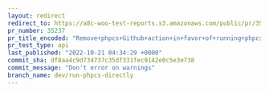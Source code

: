 ```yaml
---
layout: redirect
redirect_to: https://a8c-woo-test-reports.s3.amazonaws.com/public/pr/35237/api/index.html
pr_number: 35237
pr_title_encoded: "Remove+phpcs+Github+action+in+favor+of+running+phpcs+directly"
pr_test_type: api
last_published: "2022-10-21 04:34:29 +0000"
commit_sha: df8aa4c9d734737c35df331fec9142e0c5e3e738
commit_message: "Don't error on warnings"
branch_name: dev/run-phpcs-directly
---
```

